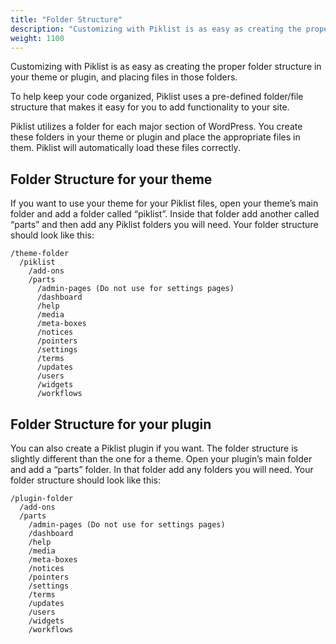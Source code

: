 ```yaml
---
title: "Folder Structure"
description: "Customizing with Piklist is as easy as creating the proper folder structure in your theme or plugin, and placing files in those folders."
weight: 1100
---
```


Customizing with Piklist is as easy as creating the proper folder structure in your theme or plugin, and placing files in those folders.

To help keep your code organized, Piklist uses a pre-defined folder/file structure that makes it easy for you to add functionality to your site.

Piklist utilizes a folder for each major section of WordPress. You create these folders in your theme or plugin and place the appropriate files in them. Piklist will automatically load these files correctly.

## Folder Structure for your theme

If you want to use your theme for your Piklist files, open your theme’s main folder and add a folder called “piklist”. Inside that folder add another called “parts” and then add any Piklist folders you will need. Your folder structure should look like this:

```text
/theme-folder
  /piklist
    /add-ons
    /parts
      /admin-pages (Do not use for settings pages)
      /dashboard
      /help
      /media
      /meta-boxes
      /notices
      /pointers
      /settings
      /terms
      /updates
      /users
      /widgets
      /workflows
```

## Folder Structure for your plugin

You can also create a Piklist plugin if you want. The folder structure is slightly different than the one for a theme. Open your plugin’s main folder and add a “parts” folder. In that folder add any folders you will need. Your folder structure should look like this:

```text
/plugin-folder
  /add-ons
  /parts
    /admin-pages (Do not use for settings pages)
    /dashboard
    /help
    /media
    /meta-boxes
    /notices
    /pointers
    /settings
    /terms
    /updates
    /users
    /widgets
    /workflows
```
